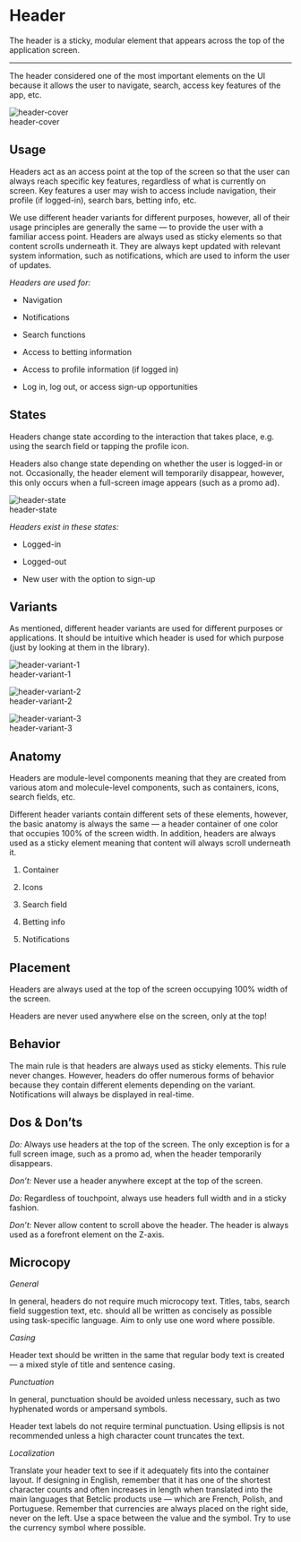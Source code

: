 
# Header

The header is a sticky, modular element that appears across the top of the application screen. 

---

The header considered one of the most important elements on the UI because it allows the user to navigate, search, access key features of the app, etc.

  
![header-cover](https://studio-assets.supernova.io/design-systems/27883/ce3fc201-28a6-4aa2-96e8-5ca1748961ad.png)  
header-cover  


## Usage

Headers act as an access point at the top of the screen so that the user can always reach specific key features, regardless of what is currently on screen. Key features a user may wish to access include navigation, their profile (if logged-in), search bars, betting info, etc.

We use different header variants for different purposes, however, all of their usage principles are generally the same — to provide the user with a familiar access point. Headers are always used as sticky elements so that content scrolls underneath it. They are always kept updated with relevant system information, such as notifications, which are used to inform the user of updates.

*Headers are used for:*

- Navigation

- Notifications

- Search functions

- Access to betting information

- Access to profile information (if logged in)

- Log in, log out, or access sign-up opportunities

## States

Headers change state according to the interaction that takes place, e.g. using the search field or tapping the profile icon.

Headers also change state depending on whether the user is logged-in or not. Occasionally, the header element will temporarily disappear, however, this only occurs when a full-screen image appears (such as a promo ad).

  
![header-state](https://studio-assets.supernova.io/design-systems/27883/27e7d44a-d0f0-43c4-b730-2392c121c834.png)  
header-state  


*Headers exist in these states:*

- Logged-in

- Logged-out

- New user with the option to sign-up

## Variants

As mentioned, different header variants are used for different purposes or applications. It should be intuitive which header is used for which purpose (just by looking at them in the library).

  
![header-variant-1](https://studio-assets.supernova.io/design-systems/27883/2c9298a9-4df5-42c4-89f4-e6f01e2e85c0.png)  
header-variant-1  


  
![header-variant-2](https://studio-assets.supernova.io/design-systems/27883/5b53504d-b5f5-4a92-9296-2ff931d8b99f.png)  
header-variant-2  


  
![header-variant-3](https://studio-assets.supernova.io/design-systems/27883/0bb2dcf8-4435-43a3-9ef5-13f66fb17d29.png)  
header-variant-3  


## Anatomy

Headers are module-level components meaning that they are created from various atom and molecule-level components, such as containers, icons, search fields, etc.

Different header variants contain different sets of these elements, however, the basic anatomy is always the same — a header container of one color that occupies 100% of the screen width. In addition, headers are always used as a sticky element meaning that content will always scroll underneath it.

1. Container

1. Icons

1. Search field

1. Betting info

1. Notifications

## Placement

Headers are always used at the top of the screen occupying 100% width of the screen.

Headers are never used anywhere else on the screen, only at the top!

## Behavior

The main rule is that headers are always used as sticky elements. This rule never changes. However, headers do offer numerous forms of behavior because they contain different elements depending on the variant. Notifications will always be displayed in real-time.

## Dos & Don’ts

*Do:* Always use headers at the top of the screen. The only exception is for a full screen image, such as a promo ad, when the header temporarily disappears.

*Don’t:* Never use a header anywhere except at the top of the screen.

*Do:* Regardless of touchpoint, always use headers full width and in a sticky fashion.

*Don’t:* Never allow content to scroll above the header. The header is always used as a forefront element on the Z-axis.

## Microcopy

*General*

In general, headers do not require much microcopy text. Titles, tabs, search field suggestion text, etc. should all be written as concisely as possible using task-specific language. Aim to only use one word where possible.

*Casing*

Header text should be written in the same that regular body text is created — a mixed style of title and sentence casing.

*Punctuation*

In general, punctuation should be avoided unless necessary, such as two hyphenated words or ampersand symbols.

Header text labels do not require terminal punctuation. Using ellipsis is not recommended unless a high character count truncates the text.

*Localization*

Translate your header text to see if it adequately fits into the container layout. If designing in English, remember that it has one of the shortest character counts and often increases in length when translated into the main languages that Betclic products use — which are French, Polish, and Portuguese. Remember that currencies are always placed on the right side, never on the left. Use a space between the value and the symbol. Try to use the currency symbol where possible.